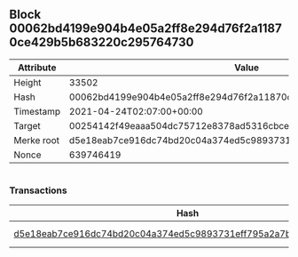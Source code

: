 ## Block 00062bd4199e904b4e05a2ff8e294d76f2a11870ce429b5b683220c295764730

Attribute | Value
--- | ---
Height | 33502
Hash | 00062bd4199e904b4e05a2ff8e294d76f2a11870ce429b5b683220c295764730
Timestamp | 2021-04-24T02:07:00+00:00
Target | 00254142f49eaaa504dc75712e8378ad5316cbcead634704b3734b6271167cc4
Merke root | d5e18eab7ce916dc74bd20c04a374ed5c9893731eff795a2a7bb6f8006db016c
Nonce | 639746419

```

```

### Transactions

Hash | Amount
--- | ---
[d5e18eab7ce916dc74bd20c04a374ed5c9893731eff795a2a7bb6f8006db016c](d5e18eab7ce916dc74bd20c04a374ed5c9893731eff795a2a7bb6f8006db016c.md) | 10.00000000 SKEPTI 
